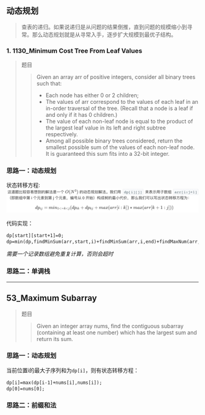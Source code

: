 

## 动态规划
> 查表的递归。如果说递归是从问题的结果倒推，直到问题的规模缩小到寻常。那么动态规划就是从寻常入手，逐步扩大规模到最优子结构。
### 1. 1130_Minimum Cost Tree From Leaf Values
> 题目
> >Given an array arr of positive integers, consider all binary trees such that:
> >+ Each node has either 0 or 2 children;
> >+ The values of arr correspond to the values of each leaf in an in-order traversal of the tree.  (Recall that a node is a leaf if and only if it has 0 children.)
> >+ The value of each non-leaf node is equal to the product of the largest leaf value in its left and right subtree respectively.
> >+ Among all possible binary trees considered, return the smallest possible sum of the values of each non-leaf node.  It is guaranteed this sum fits into a 32-bit integer.
### 思路一：动态规划

状态转移方程: ![1130状态转移方程.jpg](https://github.com/127-ochan/leetcode-java/blob/master/img/1130状态转移方程.jpg)

代码实现：

 ```
dp[start][start+1]=0;
dp=min(dp,findMinSum(arr,start,i)+findMinSum(arr,i,end)+findMaxNum(arr,start,i)*findMaxNum(arr,i,end));
 ```

*需要一个记录数组避免重复计算，否则会超时*



### 思路二：单调栈

-----------------------------------------------------------------------

## 53_Maximum Subarray

> 题目
>
> > Given an integer array nums, find the contiguous subarray (containing at least one number) which has the largest sum and return its sum.

### 思路一：动态规划

当前位置i的最大子序列和为`dp[i]`，则有状态转移方程：
```
dp[i]=max(dp[i-1]+nums[i],nums[i]);
dp[0]=nums[0];
```

### 思路二：前缀和法

